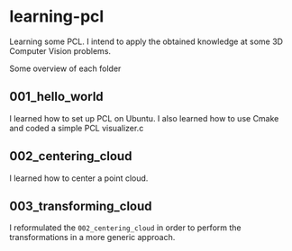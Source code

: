 # learning-pcl
Learning some PCL. I intend to apply the obtained knowledge at some 3D Computer Vision problems.

Some overview of each folder

## 001_hello_world

I learned how to set up PCL on Ubuntu. I also learned how to use Cmake and coded a simple PCL visualizer.c

## 002_centering_cloud

I learned how to center a point cloud.

## 003_transforming_cloud

I reformulated the `002_centering_cloud` in order to perform the transformations in a more generic approach.